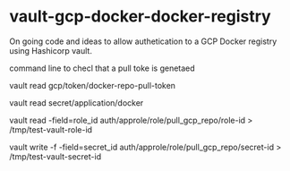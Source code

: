 # vault-gcp-docker-docker-registry

On going code and ideas to allow authetication to a GCP Docker registry using Hashicorp 
vault.


command line to checl that a pull toke is genetaed 

vault read gcp/token/docker-repo-pull-token

vault read secret/application/docker

vault read -field=role_id auth/approle/role/pull_gcp_repo/role-id > /tmp/test-vault-role-id

vault write -f -field=secret_id auth/approle/role/pull_gcp_repo/secret-id > /tmp/test-vault-secret-id

